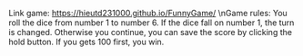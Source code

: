 Link game: https://hieutd231000.github.io/FunnyGame/
\nGame rules: You roll the dice from number 1 to number 6. If the dice fall on number 1, the turn is changed. Otherwise you continue, you can save the score by clicking the hold button. If you gets 100 first, you win.
